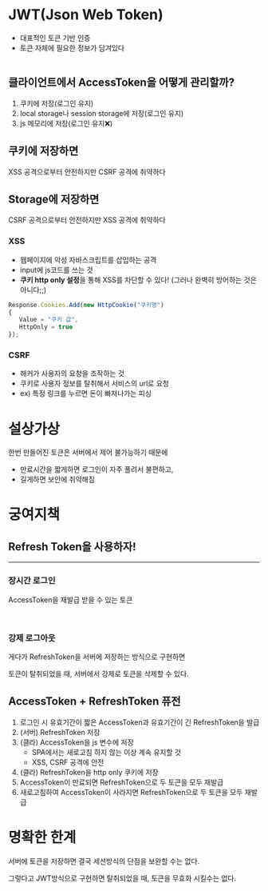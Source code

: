 # JWT(Json Web Token)
- 대표적인 토큰 기반 인증
- 토큰 자체에 필요한 정보가 담겨있다
<div>
    <img data-src="/images/jwt.png" width="350" />
</div>


## 클라이언트에서 AccessToken을 어떻게 관리할까?
1. 쿠키에 저장(로그인 유지)
2. local storage나 session storage에 저장(로그인 유지)
3. js 메모리에 저장(로그인 유지❌)


## 쿠키에 저장하면
XSS 공격으로부터 안전하지만 CSRF 공격에 취약하다

## Storage에 저장하면
CSRF 공격으로부터 안전하지만 XSS 공격에 취약하다


### XSS
- 웹페이지에 악성 자바스크립트를 삽입하는 공격
- input에 js코드를 쓰는 것
- **쿠키 http only 설정**을 통해 XSS를 차단할 수 있다! (그러나 완벽히 방어하는 것은 아니다;;)

```javascript
Response.Cookies.Add(new HttpCookie("쿠키명")
{
   Value = "쿠키 값",
   HttpOnly = true
});
```


### CSRF
- 해커가 사용자의 요청을 조작하는 것
- 쿠키로 사용자 정보를 탈취해서 서비스의 url로 요청
- ex) 특정 링크를 누르면 돈이 빠져나가는 피싱


# 설상가상
한번 만들어진 토큰은 서버에서 제어 불가능하기 때문에

- 만료시간을 짧게하면 로그인이 자주 풀려서 불편하고,
- 길게하면 보안에 취약해짐


# 궁여지책
## Refresh Token을 사용하자!
---
### 장시간 로그인
AccessToken을 재발급 받을 수 있는 토큰

&nbsp;

### 강제 로그아웃

게다가 RefreshToken을 서버에 저장하는 방식으로 구현하면 

토큰이 탈취되었을 때, 서버에서 강제로 토큰을 삭제할 수 있다.


## AccessToken + RefreshToken 퓨전
1. 로그인 시 유효기간이 짧은 AccessToken과 유효기간이 긴 RefreshToken을 발급
2. (서버) RefreshToken 저장
3. (클라) AccessToken을 js 변수에 저장
    - SPA에서는 새로고침 하지 않는 이상 계속 유지할 것
    - XSS, CSRF 공격에 안전
4. (클라) RefreshToken을 http only 쿠키에 저장
5. AccessToken이 만료되면 RefreshToken으로 두 토큰을 모두 재발급
6. 새로고침하여 AccessToken이 사라지면 RefreshToken으로 두 토큰을 모두 재발급

<!-- # 예제 -->


# 명확한 한계
서버에 토큰을 저장하면 결국 세션방식의 단점을 보완할 수는 없다.

그렇다고 JWT방식으로 구현하면 탈취되었을 때, 토큰을 무효화 시킬수는 없다.
